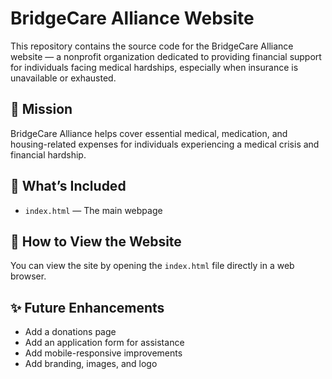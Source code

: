 # BridgeCare Alliance Website

This repository contains the source code for the BridgeCare Alliance website — a nonprofit organization dedicated to providing financial support for individuals facing medical hardships, especially when insurance is unavailable or exhausted.

## 🌟 Mission
BridgeCare Alliance helps cover essential medical, medication, and housing-related expenses for individuals experiencing a medical crisis and financial hardship.

## 📂 What’s Included
- `index.html` — The main webpage

## 🚀 How to View the Website
You can view the site by opening the `index.html` file directly in a web browser.


## ✨ Future Enhancements
- Add a donations page
- Add an application form for assistance
- Add mobile-responsive improvements
- Add branding, images, and logo


